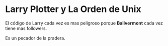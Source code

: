 # Larry Plotter y La Orden de Unix

El código de Larry cada vez es mas peligroso porque **Ballvermont** 
cada vez tiene mas followers.

Es un pecador de la pradera.

